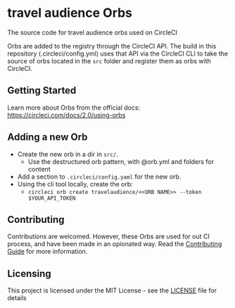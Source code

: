 # travel audience Orbs

The source code for travel audience orbs used on CircleCI

Orbs are added to the registry through the CircleCI API.
The build in this repository (.circleci/config.yml) uses that API via the CircleCI CLI to take the source of orbs located in the `src` folder and register them as orbs with CircleCI.

## Getting Started

Learn more about Orbs from the official docs: https://circleci.com/docs/2.0/using-orbs

## Adding a new Orb

* Create the new orb in a dir in `src/`.
	* Use the destructured orb pattern, with @orb.yml and folders for content
* Add a section to `.circleci/config.yaml` for the new orb.
* Using the cli tool locally, create the orb:
	* `circleci orb create travelaudience/<<ORB NAME>> --token $YOUR_API_TOKEN`

## Contributing

Contributions are welcomed. However, these Orbs are used for out CI process, and have been made in an opionated way. Read the [Contributing Guide](CONTRIBUTING.md) for more information.

## Licensing

This project is licensed under the MIT License - see the [LICENSE](LICENSE) file for details
